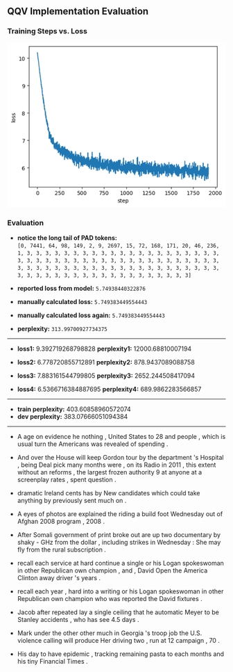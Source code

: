 ## QQV Implementation Evaluation

### Training Steps vs. Loss
![Training Steps vs. Loss](./training_step_vs_loss.png)

### Evaluation

- **notice the long tail of PAD tokens:**  
   `[0, 7441, 64, 98, 149, 2, 9, 2697, 15, 72, 168, 171, 20, 46, 236, 1, 3, 3, 3, 3, 3, 3, 3, 3, 3, 3, 3, 3, 3, 3, 3, 3, 3, 3, 3, 3, 3, 3, 3, 3, 3, 3, 3, 3, 3, 3, 3, 3, 3, 3, 3, 3, 3, 3, 3, 3, 3, 3, 3, 3, 3, 3, 3, 3, 3, 3, 3, 3, 3, 3, 3, 3, 3, 3, 3, 3, 3, 3, 3, 3, 3, 3, 3, 3, 3, 3, 3, 3, 3, 3, 3, 3, 3, 3, 3, 3, 3, 3, 3, 3]`

- **reported loss from model:** `5.74938440322876`
- **manually calculated loss:** `5.749383449554443`
- **manually calculated loss again:** `5.749383449554443`
- **perplexity:** `313.99700927734375`
---
- **loss1:** 9.392719268798828
**perplexity1:** 12000.68810007194

- **loss2:** 6.778720855712891
**perplexity2:** 878.9437089088758

- **loss3:** 7.883161544799805
**perplexity3:** 2652.244508417094

- **loss4:** 6.5366716384887695
**perplexity4:** 689.9862283566857

---
- **train perplexity:** 403.60858960572074
- **dev perplexity:** 383.07666051094384
---
- <START> A age on evidence he nothing , United States to 28 and people , which is usual turn the <UNK> Americans was revealed of spending . <STOP>

- <START> And over the House will keep Gordon tour by the department 's Hospital , being Deal pick many months were <UNK> , on its Radio <UNK> in 2011 , this extent without an <UNK> reforms , the largest frozen authority 9 at anyone at a screenplay rates , spent question . <STOP>

- <START> dramatic Ireland cents has by New candidates which could take anything by previously sent much on . <STOP>
- <START> A eyes of photos are explained the riding a build foot Wednesday out of Afghan 2008 program , 2008 . <STOP>
- <START> After Somali government of print broke out are up two documentary by shaky <UNK> - GHz from the dollar , including strikes in Wednesday : She may fly from the rural subscription . <STOP>
- <START> recall each service at hard continue a single or his Logan spokeswoman in other Republican own champion , and <UNK> , David <UNK> Open the America Clinton away driver 's years . <STOP>
- <START> recall each year , hard into a writing or his Logan spokeswoman in other Republican own champion who was reported the David fixtures . <STOP>
- <START> Jacob after repeated <UNK> lay a single ceiling that he automatic Meyer to be Stanley accidents , who has see 4.5 days . <STOP>
- <START> Mark under the other other much in Georgia 's troop job the U.S. violence calling will produce <UNK> Her driving two , run at 12 campaign , 70 . <STOP>
- <START> His day to have epidemic , tracking remaining pasta to each months and his tiny Financial Times . <STOP>